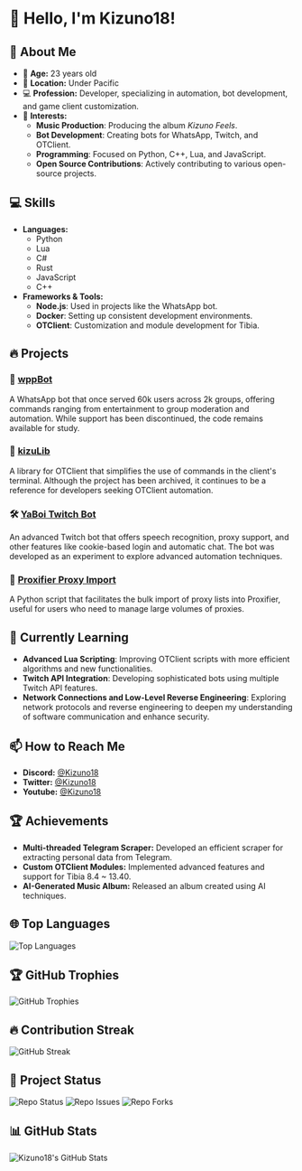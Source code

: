 # 👋 Hello, I'm Kizuno18!

## 🚀 About Me

- 🎂 **Age:** 23 years old
- 📍 **Location:** Under Pacific
- 💻 **Profession:** Developer, specializing in automation, bot development, and game client customization.
- 🎨 **Interests:**  
  - **Music Production**: Producing the album *Kizuno Feels*.
  - **Bot Development**: Creating bots for WhatsApp, Twitch, and OTClient.
  - **Programming**: Focused on Python, C++, Lua, and JavaScript.
  - **Open Source Contributions**: Actively contributing to various open-source projects.

## 💻 Skills
- **Languages:**
  - Python
  - Lua
  - C#
  - Rust
  - JavaScript
  - C++
- **Frameworks & Tools:**
  - **Node.js**: Used in projects like the WhatsApp bot.
  - **Docker**: Setting up consistent development environments.
  - **OTClient**: Customization and module development for Tibia.

## 🔥 Projects

### 🤖 **[wppBot](https://github.com/Kizuno18/wppBot)**
A WhatsApp bot that once served 60k users across 2k groups, offering commands ranging from entertainment to group moderation and automation. While support has been discontinued, the code remains available for study.

### 🔧 **[kizuLib](https://github.com/Kizuno18/kizuLib)**
A library for OTClient that simplifies the use of commands in the client's terminal. Although the project has been archived, it continues to be a reference for developers seeking OTClient automation.

### 🛠️ **[YaBoi Twitch Bot](https://github.com/Kizuno18/ttv-bot-YaBoi-v1)**
An advanced Twitch bot that offers speech recognition, proxy support, and other features like cookie-based login and automatic chat. The bot was developed as an experiment to explore advanced automation techniques.

### 📂 **[Proxifier Proxy Import](https://github.com/Kizuno18/proxifierProxyImport)**
A Python script that facilitates the bulk import of proxy lists into Proxifier, useful for users who need to manage large volumes of proxies.

## 🌱 Currently Learning
- **Advanced Lua Scripting**: Improving OTClient scripts with more efficient algorithms and new functionalities.
- **Twitch API Integration**: Developing sophisticated bots using multiple Twitch API features.
- **Network Connections and Low-Level Reverse Engineering**: Exploring network protocols and reverse engineering to deepen my understanding of software communication and enhance security.

## 📫 How to Reach Me
- **Discord:** [@Kizuno18](https://discordapp.com/users/1018287760131498107)
- **Twitter:** [@Kizuno18](https://twitter.com/Kizuno18)
- **Youtube:** [@Kizuno18](https://youtube.com/@Kizuno18)

## 🏆 Achievements
- **Multi-threaded Telegram Scraper:** Developed an efficient scraper for extracting personal data from Telegram.
- **Custom OTClient Modules:** Implemented advanced features and support for Tibia 8.4 ~ 13.40.
- **AI-Generated Music Album:** Released an album created using AI techniques.

## 🌐 Top Languages

![Top Languages](https://github-readme-stats.vercel.app/api/top-langs/?username=Kizuno18&layout=compact&theme=radical)

## 🏆 GitHub Trophies

![GitHub Trophies](https://github-profile-trophy.vercel.app/?username=Kizuno18&theme=radical)

## 🔥 Contribution Streak

![GitHub Streak](https://github-readme-streak-stats.herokuapp.com/?user=Kizuno18&theme=radical)

## 🚀 Project Status

![Repo Status](https://img.shields.io/github/stars/Kizuno18/wppBot?style=social)
![Repo Issues](https://img.shields.io/github/issues/Kizuno18/wppBot)
![Repo Forks](https://img.shields.io/github/forks/Kizuno18/wppBot?style=social)


## 📊 GitHub Stats

![Kizuno18's GitHub Stats](https://github-readme-stats.vercel.app/api?username=Kizuno18&show_icons=true&theme=radical)
